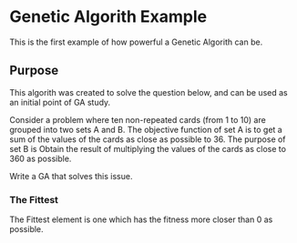 # Genetic Algorith Example

This is the first example of how powerful a Genetic Algorith can be.

## Purpose

This algorith was created to solve the question below, and can be used as an initial point of GA study.

Consider a problem where ten non-repeated cards (from 1 to 10) are grouped into two sets A and B. 
The objective function of set A is to get a sum of the values of the cards as close as possible to 36. 
The purpose of set B is Obtain the result of multiplying the values of the cards as close to 360 as possible.

Write a GA that solves this issue.

### The Fittest

The Fittest element is one which has the fitness more closer than 0 as possible.